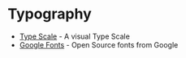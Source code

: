 # Typography

- [Type Scale](https://type-scale.com/) - A visual Type Scale
- [Google Fonts](https://fonts.google.com) - Open Source fonts from Google
